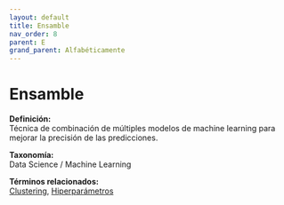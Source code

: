 ```yaml
---
layout: default
title: Ensamble
nav_order: 8
parent: E
grand_parent: Alfabéticamente
---
```


# Ensamble

**Definición:**  
Técnica de combinación de múltiples modelos de machine learning para mejorar la precisión de las predicciones.

**Taxonomía:**  
Data Science / Machine Learning

**Términos relacionados:**  
[Clustering](https://maleniski.github.io/diccionario-angl-tec-mx/docs/alfabeticamente/C/clustering.html), [Hiperparámetros](https://maleniski.github.io/diccionario-angl-tec-mx/docs/alfabeticamente/H/hiperparmetros.html)
